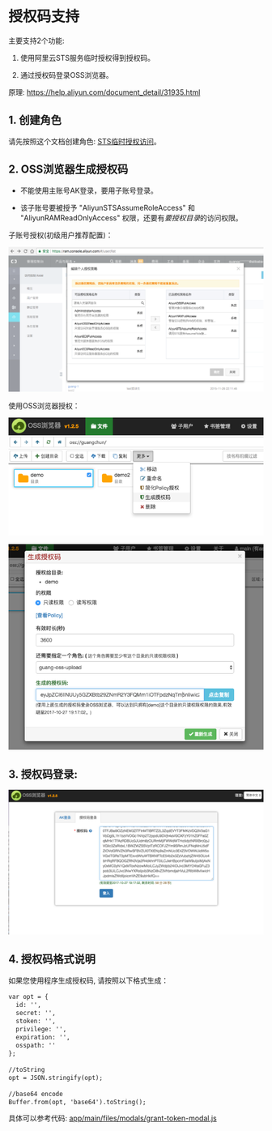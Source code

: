 # 授权码支持

主要支持2个功能:

1. 使用阿里云STS服务临时授权得到授权码。

2. 通过授权码登录OSS浏览器。

原理: https://help.aliyun.com/document_detail/31935.html


## 1. 创建角色

请先按照这个文档创建角色: [STS临时授权访问](https://help.aliyun.com/document_detail/31935.html)。

## 2. OSS浏览器生成授权码

* 不能使用主账号AK登录，要用子账号登录。

* 该子账号要被授予 "AliyunSTSAssumeRoleAccess" 和 "AliyunRAMReadOnlyAccess" 权限，还要有*要授权目录*的访问权限。


子账号授权(初级用户推荐配置)：

![](../preview/genToken1.png)

使用OSS浏览器授权：

![](../preview/genToken2.png)

![](../preview/genToken3.png)

## 3. 授权码登录:

![](../preview/token-login.png)

## 4. 授权码格式说明

如果您使用程序生成授权码, 请按照以下格式生成：

```
var opt = {
  id: '',
  secret: '',
  stoken: '',
  privilege: '',
  expiration: '',
  osspath: ''
};

//toString
opt = JSON.stringify(opt);

//base64 encode
Buffer.from(opt, 'base64').toString();
```

具体可以参考代码: [app/main/files/modals/grant-token-modal.js](app/main/files/modals/grant-token-modal.js)
